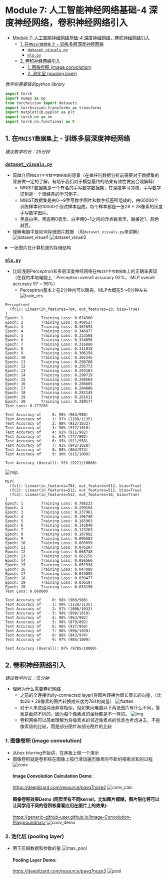 # Module 7: 人工智能神经网络基础-4 深度神经网络，卷积神经网络引入

- [Module 7: 人工智能神经网络基础-4 深度神经网络，卷积神经网络引入](#module-7-人工智能神经网络基础-4-深度神经网络卷积神经网络引入)
  - [1. 在`MNIST数据集`上 - 训练多层深度神经网络](#1-在mnist数据集上---训练多层深度神经网络)
    - [`dataset_visuals.py`](#dataset_visualspy)
    - [`mlp.py`](#mlppy)
  - [2. 卷积神经网络引入](#2-卷积神经网络引入)
    - [1. 图像卷积 (image convolution)](#1-图像卷积-image-convolution)
    - [2. 池化层 (pooling layer)](#2-池化层-pooling-layer)

*教学前需要装的python library*

```python
import torch
import numpy as np
from torchvision import datasets
import torchvision.transforms as transforms
import matplotlib.pyplot as plt
import torch.nn as nn
import torch.nn.functional as F
```



## 1. 在`MNIST数据集`上 - 训练多层深度神经网络

*建议教学时长：25分钟*

### [`dataset_visuals.py`](/Module7/dataset_visual.py)
- 简单介绍`MNIST手写数字数据集`的背景（在做任何数据分析前需要对于数据集的背景做一定的了解，有助于我们对于模型最终的结果有效性做出合理解释）
  - MNIST数据集是一个有名的手写数字数据集，在深度学习领域，手写数字识别是一个很经典的学习例子。
  - MNIST数据集是由0〜9手写数字图片和数字标签所组成的，由60000个训练样本和10000个测试样本组成，每个样本都是一张28 * 28像素的灰度手写数字图片。
  - 黑底白字。黑底用0表示，白字用0~1之间的浮点数表示，越接近1，颜色越百。
- 理解电脑中是如何存储图片数据 （用`dataset_visuals.py`来讲解）
![dataset_visual1](/Module7/img/dataset_visual_1.png)
![dataset_visual2](/Module7/img/dataset_visual_2.png)





<details>
  <summary>一张图片在计算机里的存储结构</summary>
  >>> images[0].shape
  
(1, 28, 28)
  
>>> images[0]
array([[[0.        , 0.        , 0.        , 0.        , 0.        ,
         0.        , 0.        , 0.        , 0.        , 0.        ,
         0.        , 0.        , 0.        , 0.        , 0.        ,
         0.        , 0.        , 0.        , 0.        , 0.        ,
         0.        , 0.        , 0.        , 0.        , 0.        ,
         0.        , 0.        , 0.        ],
        [0.        , 0.        , 0.        , 0.        , 0.        ,
         0.        , 0.        , 0.        , 0.        , 0.        ,
         0.        , 0.        , 0.        , 0.        , 0.        ,
         0.        , 0.        , 0.        , 0.        , 0.        ,
         0.        , 0.        , 0.        , 0.        , 0.        ,
         0.        , 0.        , 0.        ],
        [0.        , 0.        , 0.        , 0.        , 0.        ,
         0.        , 0.        , 0.        , 0.        , 0.        ,
         0.        , 0.        , 0.        , 0.        , 0.        ,
         0.        , 0.        , 0.        , 0.        , 0.        ,
         0.        , 0.        , 0.        , 0.        , 0.        ,
         0.        , 0.        , 0.        ],
        [0.        , 0.        , 0.        , 0.        , 0.        ,
         0.        , 0.        , 0.        , 0.        , 0.        ,
         0.        , 0.        , 0.        , 0.        , 0.        ,
         0.        , 0.        , 0.        , 0.        , 0.        ,
         0.        , 0.        , 0.        , 0.        , 0.        ,
         0.        , 0.        , 0.        ],
        [0.        , 0.        , 0.        , 0.        , 0.        ,
         0.        , 0.        , 0.        , 0.        , 0.        ,
         0.        , 0.        , 0.        , 0.        , 0.        ,
         0.        , 0.        , 0.        , 0.        , 0.        ,
         0.        , 0.        , 0.        , 0.        , 0.        ,
         0.        , 0.        , 0.        ],
        [0.        , 0.        , 0.        , 0.        , 0.        ,
         0.        , 0.        , 0.        , 0.        , 0.        ,
         0.        , 0.        , 0.01176471, 0.07058824, 0.07058824,
         0.07058824, 0.49411765, 0.53333336, 0.6862745 , 0.10196079,
         0.6509804 , 1.        , 0.96862745, 0.49803922, 0.        ,
         0.        , 0.        , 0.        ],
        [0.        , 0.        , 0.        , 0.        , 0.        ,
         0.        , 0.        , 0.        , 0.11764706, 0.14117648,
         0.36862746, 0.6039216 , 0.6666667 , 0.99215686, 0.99215686,
         0.99215686, 0.99215686, 0.99215686, 0.88235295, 0.6745098 ,
         0.99215686, 0.9490196 , 0.7647059 , 0.2509804 , 0.        ,
         0.        , 0.        , 0.        ],
        [0.        , 0.        , 0.        , 0.        , 0.        ,
         0.        , 0.        , 0.19215687, 0.93333334, 0.99215686,
         0.99215686, 0.99215686, 0.99215686, 0.99215686, 0.99215686,
         0.99215686, 0.99215686, 0.9843137 , 0.3647059 , 0.32156864,
         0.32156864, 0.21960784, 0.15294118, 0.        , 0.        ,
         0.        , 0.        , 0.        ],
        [0.        , 0.        , 0.        , 0.        , 0.        ,
         0.        , 0.        , 0.07058824, 0.85882354, 0.99215686,
         0.99215686, 0.99215686, 0.99215686, 0.99215686, 0.7764706 ,
         0.7137255 , 0.96862745, 0.94509804, 0.        , 0.        ,
         0.        , 0.        , 0.        , 0.        , 0.        ,
         0.        , 0.        , 0.        ],
        [0.        , 0.        , 0.        , 0.        , 0.        ,
         0.        , 0.        , 0.        , 0.3137255 , 0.6117647 ,
         0.41960785, 0.99215686, 0.99215686, 0.8039216 , 0.04313726,
         0.        , 0.16862746, 0.6039216 , 0.        , 0.        ,
         0.        , 0.        , 0.        , 0.        , 0.        ,
         0.        , 0.        , 0.        ],
        [0.        , 0.        , 0.        , 0.        , 0.        ,
         0.        , 0.        , 0.        , 0.        , 0.05490196,
         0.00392157, 0.6039216 , 0.99215686, 0.3529412 , 0.        ,
         0.        , 0.        , 0.        , 0.        , 0.        ,
         0.        , 0.        , 0.        , 0.        , 0.        ,
         0.        , 0.        , 0.        ],
        [0.        , 0.        , 0.        , 0.        , 0.        ,
         0.        , 0.        , 0.        , 0.        , 0.        ,
         0.        , 0.54509807, 0.99215686, 0.74509805, 0.00784314,
         0.        , 0.        , 0.        , 0.        , 0.        ,
         0.        , 0.        , 0.        , 0.        , 0.        ,
         0.        , 0.        , 0.        ],
        [0.        , 0.        , 0.        , 0.        , 0.        ,
         0.        , 0.        , 0.        , 0.        , 0.        ,
         0.        , 0.04313726, 0.74509805, 0.99215686, 0.27450982,
         0.        , 0.        , 0.        , 0.        , 0.        ,
         0.        , 0.        , 0.        , 0.        , 0.        ,
         0.        , 0.        , 0.        ],
        [0.        , 0.        , 0.        , 0.        , 0.        ,
         0.        , 0.        , 0.        , 0.        , 0.        ,
         0.        , 0.        , 0.13725491, 0.94509804, 0.88235295,
         0.627451  , 0.42352942, 0.00392157, 0.        , 0.        ,
         0.        , 0.        , 0.        , 0.        , 0.        ,
         0.        , 0.        , 0.        ],
        [0.        , 0.        , 0.        , 0.        , 0.        ,
         0.        , 0.        , 0.        , 0.        , 0.        ,
         0.        , 0.        , 0.        , 0.31764707, 0.9411765 ,
         0.99215686, 0.99215686, 0.46666667, 0.09803922, 0.        ,
         0.        , 0.        , 0.        , 0.        , 0.        ,
         0.        , 0.        , 0.        ],
        [0.        , 0.        , 0.        , 0.        , 0.        ,
         0.        , 0.        , 0.        , 0.        , 0.        ,
         0.        , 0.        , 0.        , 0.        , 0.1764706 ,
         0.7294118 , 0.99215686, 0.99215686, 0.5882353 , 0.10588235,
         0.        , 0.        , 0.        , 0.        , 0.        ,
         0.        , 0.        , 0.        ],
        [0.        , 0.        , 0.        , 0.        , 0.        ,
         0.        , 0.        , 0.        , 0.        , 0.        ,
         0.        , 0.        , 0.        , 0.        , 0.        ,
         0.0627451 , 0.3647059 , 0.9882353 , 0.99215686, 0.73333335,
         0.        , 0.        , 0.        , 0.        , 0.        ,
         0.        , 0.        , 0.        ],
        [0.        , 0.        , 0.        , 0.        , 0.        ,
         0.        , 0.        , 0.        , 0.        , 0.        ,
         0.        , 0.        , 0.        , 0.        , 0.        ,
         0.        , 0.        , 0.9764706 , 0.99215686, 0.9764706 ,
         0.2509804 , 0.        , 0.        , 0.        , 0.        ,
         0.        , 0.        , 0.        ],
        [0.        , 0.        , 0.        , 0.        , 0.        ,
         0.        , 0.        , 0.        , 0.        , 0.        ,
         0.        , 0.        , 0.        , 0.        , 0.18039216,
         0.50980395, 0.7176471 , 0.99215686, 0.99215686, 0.8117647 ,
         0.00784314, 0.        , 0.        , 0.        , 0.        ,
         0.        , 0.        , 0.        ],
        [0.        , 0.        , 0.        , 0.        , 0.        ,
         0.        , 0.        , 0.        , 0.        , 0.        ,
         0.        , 0.        , 0.15294118, 0.5803922 , 0.8980392 ,
         0.99215686, 0.99215686, 0.99215686, 0.98039216, 0.7137255 ,
         0.        , 0.        , 0.        , 0.        , 0.        ,
         0.        , 0.        , 0.        ],
        [0.        , 0.        , 0.        , 0.        , 0.        ,
         0.        , 0.        , 0.        , 0.        , 0.        ,
         0.09411765, 0.44705883, 0.8666667 , 0.99215686, 0.99215686,
         0.99215686, 0.99215686, 0.7882353 , 0.30588236, 0.        ,
         0.        , 0.        , 0.        , 0.        , 0.        ,
         0.        , 0.        , 0.        ],
        [0.        , 0.        , 0.        , 0.        , 0.        ,
         0.        , 0.        , 0.        , 0.09019608, 0.25882354,
         0.8352941 , 0.99215686, 0.99215686, 0.99215686, 0.99215686,
         0.7764706 , 0.31764707, 0.00784314, 0.        , 0.        ,
         0.        , 0.        , 0.        , 0.        , 0.        ,
         0.        , 0.        , 0.        ],
        [0.        , 0.        , 0.        , 0.        , 0.        ,
         0.        , 0.07058824, 0.67058825, 0.85882354, 0.99215686,
         0.99215686, 0.99215686, 0.99215686, 0.7647059 , 0.3137255 ,
         0.03529412, 0.        , 0.        , 0.        , 0.        ,
         0.        , 0.        , 0.        , 0.        , 0.        ,
         0.        , 0.        , 0.        ],
        [0.        , 0.        , 0.        , 0.        , 0.21568628,
         0.6745098 , 0.8862745 , 0.99215686, 0.99215686, 0.99215686,
         0.99215686, 0.95686275, 0.52156866, 0.04313726, 0.        ,
         0.        , 0.        , 0.        , 0.        , 0.        ,
         0.        , 0.        , 0.        , 0.        , 0.        ,
         0.        , 0.        , 0.        ],
        [0.        , 0.        , 0.        , 0.        , 0.53333336,
         0.99215686, 0.99215686, 0.99215686, 0.83137256, 0.5294118 ,
         0.5176471 , 0.0627451 , 0.        , 0.        , 0.        ,
         0.        , 0.        , 0.        , 0.        , 0.        ,
         0.        , 0.        , 0.        , 0.        , 0.        ,
         0.        , 0.        , 0.        ],
        [0.        , 0.        , 0.        , 0.        , 0.        ,
         0.        , 0.        , 0.        , 0.        , 0.        ,
         0.        , 0.        , 0.        , 0.        , 0.        ,
         0.        , 0.        , 0.        , 0.        , 0.        ,
         0.        , 0.        , 0.        , 0.        , 0.        ,
         0.        , 0.        , 0.        ],
        [0.        , 0.        , 0.        , 0.        , 0.        ,
         0.        , 0.        , 0.        , 0.        , 0.        ,
         0.        , 0.        , 0.        , 0.        , 0.        ,
         0.        , 0.        , 0.        , 0.        , 0.        ,
         0.        , 0.        , 0.        , 0.        , 0.        ,
         0.        , 0.        , 0.        ],
        [0.        , 0.        , 0.        , 0.        , 0.        ,
         0.        , 0.        , 0.        , 0.        , 0.        ,
         0.        , 0.        , 0.        , 0.        , 0.        ,
         0.        , 0.        , 0.        , 0.        , 0.        ,
         0.        , 0.        , 0.        , 0.        , 0.        ,
         0.        , 0.        , 0.        ]]], dtype=float32)
</details>



### [`mlp.py`](/Module7/mlp.py)

- 比较浅层Perceptron和多层深度神经网络在`MNIST手写数据集`上的正确率表现（在我的本地电脑上：Perception overall accuracy 92%， MLP overall accuracy 97 ~ 98%）
  - Perceptron基本上在2分钟内可以跑完，MLP大概在5～6分钟左右
  ![train_res](/Module7/img/perceptron_test.jpeg)
```
Perceptron(
  (fc1): Linear(in_features=784, out_features=10, bias=True)
)
Epoch: 1        Training Loss: 0.674300
Epoch: 2        Training Loss: 0.408527
Epoch: 3        Training Loss: 0.367693
Epoch: 4        Training Loss: 0.346877
Epoch: 5        Training Loss: 0.333568
Epoch: 6        Training Loss: 0.324056
Epoch: 7        Training Loss: 0.316800
Epoch: 8        Training Loss: 0.311018
Epoch: 9        Training Loss: 0.306258
Epoch: 10       Training Loss: 0.302245
Epoch: 11       Training Loss: 0.298788
Epoch: 12       Training Loss: 0.295773
Epoch: 13       Training Loss: 0.293103
Epoch: 14       Training Loss: 0.290719
Epoch: 15       Training Loss: 0.288564
Epoch: 16       Training Loss: 0.286605
Epoch: 17       Training Loss: 0.284806
Epoch: 18       Training Loss: 0.283145
Epoch: 19       Training Loss: 0.281611
Epoch: 20       Training Loss: 0.280177
Test Loss: 0.277265

Test Accuracy of     0: 98% (963/980)
Test Accuracy of     1: 97% (1108/1135)
Test Accuracy of     2: 88% (913/1032)
Test Accuracy of     3: 90% (917/1010)
Test Accuracy of     4: 92% (911/982)
Test Accuracy of     5: 87% (777/892)
Test Accuracy of     6: 95% (911/958)
Test Accuracy of     7: 91% (942/1028)
Test Accuracy of     8: 88% (864/974)
Test Accuracy of     9: 90% (915/1009)

Test Accuracy (Overall): 92% (9221/10000)
```


![mlp](/Module7/img/mlp_test.png)
```
MLP(
  (fc1): Linear(in_features=784, out_features=512, bias=True)
  (fc2): Linear(in_features=512, out_features=512, bias=True)
  (fc3): Linear(in_features=512, out_features=10, bias=True)
)
Epoch: 1        Training Loss: 0.786223
Epoch: 2        Training Loss: 0.299194
Epoch: 3        Training Loss: 0.237961
Epoch: 4        Training Loss: 0.196748
Epoch: 5        Training Loss: 0.165963
Epoch: 6        Training Loss: 0.142040
Epoch: 7        Training Loss: 0.123203
Epoch: 8        Training Loss: 0.107992
Epoch: 9        Training Loss: 0.095503
Epoch: 10       Training Loss: 0.085099
Epoch: 11       Training Loss: 0.076297
Epoch: 12       Training Loss: 0.068748
Epoch: 13       Training Loss: 0.062256
Epoch: 14       Training Loss: 0.056566
Epoch: 15       Training Loss: 0.051538
Epoch: 16       Training Loss: 0.047088
Epoch: 17       Training Loss: 0.043092
Epoch: 18       Training Loss: 0.039477
Epoch: 19       Training Loss: 0.036197
Epoch: 20       Training Loss: 0.033190
Test Loss: 0.068800

Test Accuracy of     0: 98% (969/980)
Test Accuracy of     1: 99% (1128/1135)
Test Accuracy of     2: 97% (1006/1032)
Test Accuracy of     3: 98% (990/1010)
Test Accuracy of     4: 98% (963/982)
Test Accuracy of     5: 98% (879/892)
Test Accuracy of     6: 96% (927/958)
Test Accuracy of     7: 96% (996/1028)
Test Accuracy of     8: 96% (943/974)
Test Accuracy of     9: 97% (984/1009)

Test Accuracy (Overall): 97% (9785/10000)
```





## 2. 卷积神经网络引入

*建议教学时长：15分钟*


- 理解为什么需要卷积网络
  - 之前的全连接(fully-connected layer)将图片转换为很长很长的向量，（比如28 * 28像素的图片转换成长度为784的向量）
    ![flatten](/Module7/img/flattened.png)
  - 对于人来说这两张非常相似，但如果问电脑以下两张图片有什么不同，答案是截然不同的，因为每个像素点的坐标都是不一样的。
    ![img](/Module7/img/what_comp_sees.png)
  - 卷积网络可以简单理解为将像素点的邻近像素点的信息也考虑进去，不是像素级的比较，而是部分图片和部分图片的比较

### 1. 图像卷积 (image convolution)
- 从box blurring开始讲，在黑板上做一个演示
- 图像卷积就是卷积核在图像上按行滑动遍历像素时不断的相乘求和的过程
    ![conv](/Module7/img/convolution.gif)
    #### Image Convolution Calculation Demo:
    https://deeplizard.com/resource/pavq7noze2
    ![conv_calc](img/conv_calc.png)
    #### 图像卷积效果Demo (网页里有不同kernel，比如图片模糊，图片锐化等可以让同学用不同的卷积核看看应用在图片上的效果):
    https://generic-github-user.github.io/Image-Convolution-Playground/src/
    ![conv_demo](img/conv_demo.png)

### 2. 池化层 (pooling layer)
- 用于压缩数据和参数的量
  ![max_pool](img/max_pool.gif)
    #### Pooling Layer Demo:
    https://deeplizard.com/resource/pavq7noze3
    ![pool](img/maxpool.png)